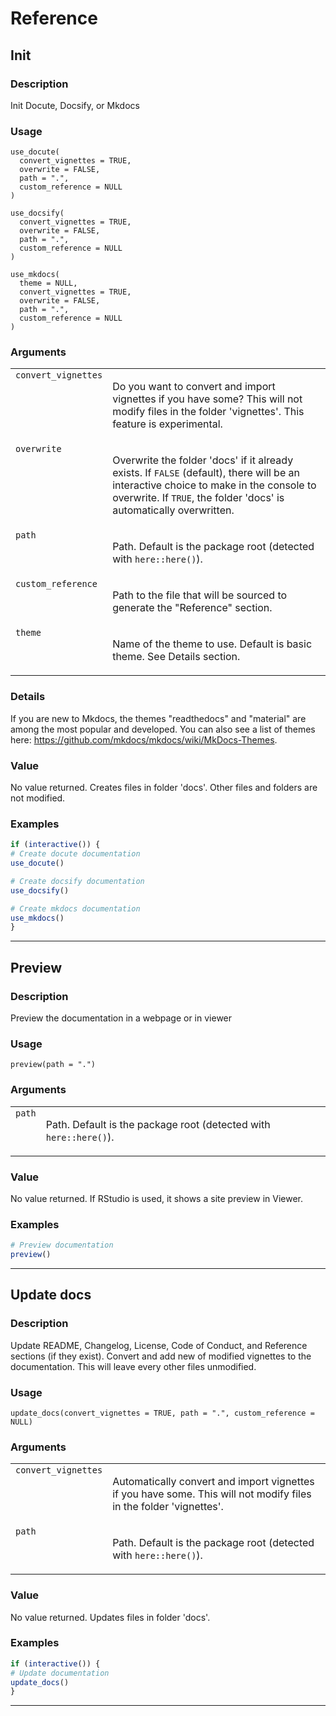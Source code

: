 # Reference 

## Init

### Description

Init Docute, Docsify, or Mkdocs

### Usage

    use_docute(
      convert_vignettes = TRUE,
      overwrite = FALSE,
      path = ".",
      custom_reference = NULL
    )

    use_docsify(
      convert_vignettes = TRUE,
      overwrite = FALSE,
      path = ".",
      custom_reference = NULL
    )

    use_mkdocs(
      theme = NULL,
      convert_vignettes = TRUE,
      overwrite = FALSE,
      path = ".",
      custom_reference = NULL
    )

### Arguments

<table>
<tbody>
<tr class="odd" style="vertical-align: top;">
<td><code>convert_vignettes</code></td>
<td><p>Do you want to convert and import vignettes if you have some?
This will not modify files in the folder 'vignettes'. This feature is
experimental.</p></td>
</tr>
<tr class="even" style="vertical-align: top;">
<td><code>overwrite</code></td>
<td><p>Overwrite the folder 'docs' if it already exists. If
<code>FALSE</code> (default), there will be an interactive choice to
make in the console to overwrite. If <code>TRUE</code>, the folder
'docs' is automatically overwritten.</p></td>
</tr>
<tr class="odd" style="vertical-align: top;">
<td><code>path</code></td>
<td><p>Path. Default is the package root (detected with
<code>here::here()</code>).</p></td>
</tr>
<tr class="even" style="vertical-align: top;">
<td><code>custom_reference</code></td>
<td><p>Path to the file that will be sourced to generate the "Reference"
section.</p></td>
</tr>
<tr class="odd" style="vertical-align: top;">
<td><code>theme</code></td>
<td><p>Name of the theme to use. Default is basic theme. See Details
section.</p></td>
</tr>
</tbody>
</table>

### Details

If you are new to Mkdocs, the themes "readthedocs" and "material" are
among the most popular and developed. You can also see a list of themes
here: <https://github.com/mkdocs/mkdocs/wiki/MkDocs-Themes>.

### Value

No value returned. Creates files in folder 'docs'. Other files and
folders are not modified.

### Examples

```r
if (interactive()) {
# Create docute documentation
use_docute()

# Create docsify documentation
use_docsify()

# Create mkdocs documentation
use_mkdocs()
}
```


---
## Preview

### Description

Preview the documentation in a webpage or in viewer

### Usage

    preview(path = ".")

### Arguments

<table>
<tbody>
<tr class="odd" style="vertical-align: top;">
<td><code>path</code></td>
<td><p>Path. Default is the package root (detected with
<code>here::here()</code>).</p></td>
</tr>
</tbody>
</table>

### Value

No value returned. If RStudio is used, it shows a site preview in
Viewer.

### Examples

```r
# Preview documentation
preview()
```


---
## Update docs

### Description

Update README, Changelog, License, Code of Conduct, and Reference
sections (if they exist). Convert and add new of modified vignettes to
the documentation. This will leave every other files unmodified.

### Usage

    update_docs(convert_vignettes = TRUE, path = ".", custom_reference = NULL)

### Arguments

<table>
<tbody>
<tr class="odd" style="vertical-align: top;">
<td><code>convert_vignettes</code></td>
<td><p>Automatically convert and import vignettes if you have some. This
will not modify files in the folder 'vignettes'.</p></td>
</tr>
<tr class="even" style="vertical-align: top;">
<td><code>path</code></td>
<td><p>Path. Default is the package root (detected with
<code>here::here()</code>).</p></td>
</tr>
</tbody>
</table>

### Value

No value returned. Updates files in folder 'docs'.

### Examples

```r
if (interactive()) {
# Update documentation
update_docs()
}
```


---
